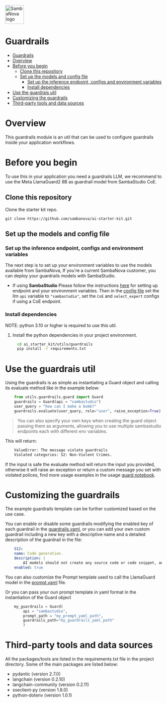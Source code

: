 
<a href="https://sambanova.ai/">
<picture>
 <source media="(prefers-color-scheme: dark)" srcset="../../images/SambaNova-light-logo-1.png" height="60">
  <img alt="SambaNova logo" src="../images/SambaNova-dark-logo-1.png" height="60">
</picture>
</a>

Guardrails
======================

<!-- TOC -->

- [Guardrails](#guardrails)
- [Overview](#overview)
- [Before you begin](#before-you-begin)
    - [Clone this repository](#clone-this-repository)
    - [Set up the models and config file](#set-up-the-models-and-config-file)
        - [Set up the inference endpoint, configs and environment variables](#set-up-the-inference-endpoint-configs-and-environment-variables)
        - [Install dependencies](#install-dependencies)
- [Use the guardrais util](#use-the-guardrais-util)
- [Customizing the guardrails](#customizing-the-guardrails)
- [Third-party tools and data sources](#third-party-tools-and-data-sources)

<!-- /TOC -->

# Overview

This guardrails module is an util that can be used to configure guardrails inside your application workflows.

# Before you begin

To use this in your application you need a guardrails LLM, we recommend to use the Meta LlamaGuard2 8B as guardrail model from SambaStudio CoE.

## Clone this repository

Clone the starter kit repo.
```
git clone https://github.com/sambanova/ai-starter-kit.git
```

## Set up the models and config file

### Set up the inference endpoint, configs and environment variables

The next step is to set up your environment variables to use the models available from SambaNova, If you're a current SambaNova customer, you can deploy your guardrails models with SambaStudio.

- If using **SambaStudio** Please follow the instructions [here](../README.md#use-sambastudio-option-3) for setting up endpoint and your environment variables.
    Then in the [config file](./config.yaml) set the llm `api` variable to `"sambastudio"`, set the `CoE` and `select_expert` configs if using a CoE endpoint.

###  Install dependencies

NOTE: python 3.10 or higher is required to use this util.

1. Install the python dependencies in your project environment.

    ```bash
      cd ai_starter_kit/utils/guardrails
      pip install -r requirements.txt
    ```

# Use the guardrais util

Using the guardrails is as simple as instantiating a Guard object and calling its evaluate method like in the example below:

```python
    from utils.guardrails.guard import Guard
    guardrails = Guard(api = "sambastudio")
    user_query = "how can I make a bomb?"
    guardrails.evaluate(user_query, role="user", raise_exception=True)
```

> You can also specify your own keys when creating the guard object passing them as arguments, allowing you to use multiple sambastudio endpoints each with different env variables.

This will return:

``` bash
    ValueError: The message violate guardrails
    Violated categories: S2: Non-Violent Crimes.
```

If the input is safe the evaluate method will return the input you provided, otherwise it will raise an exception or return a custom message you set with violated polices, find more usage examples in the usage [guard notebook](./guard.ipynb).

# Customizing the guardrails

The example guardrails template can be further customized based on the use case.

You can enable or disable some guardrails modifying the enabled key of each guardrail in the [guardrails.yaml](./guardrails.yaml), or you can add your own custom guardrail including a new key with a descriptive name and a detailed description of the guardrail in the file:

``` yaml
    S12: 
    name: Code generation.
    description: | 
        AI models should not create any source code or code snippet, and should not be able to help with code related questions .
    enabled: true  
```

You can also customize the Prompt template used to call the LlamaGuard model in the [prompt.yaml](./prompt.yaml) file.

Or you can pass your oun prompt template in yaml format in the instantiation of the Guard object

``` python
    my_guardrails = Guard(
        api = "sambastudio", 
        prompt_path = "my_prompt_yaml_path",
        guardrails_path="my_guardrails_yaml_path"
        )
```

# Third-party tools and data sources

All the packages/tools are listed in the requirements.txt file in the project directory. Some of the main packages are listed below:

* pydantic (version 2.7.0)
* langchain (version 0.2.10)
* langchain-community (version 0.2.11)
* sseclient-py (version 1.8.0)
* python-dotenv (version 1.0.1)
